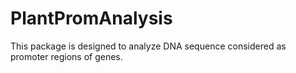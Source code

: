 # PlantPromAnalysis

This package is designed to analyze DNA sequence considered as promoter regions of genes. 
